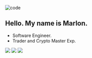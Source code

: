 ![code](https://user-images.githubusercontent.com/47516085/164051518-e89989cb-d6bc-4914-9a3c-a2381d6cf92d.png)

## Hello. My name is Marlon.
- Software Engineer.
- Trader and Crypto Master Exp.

<div>
  <a href="https://www.instagram.com/officialpactx/" target="_blank"><img src ="https://img.shields.io/badge/Instagram-E4405F?style=for-the-badge&logo=instagram&logoColor=white" target="_blank"></a>
   <a href= "mailto:marlon.sutana@gmail.com" target="_blank"><img src ="https://img.shields.io/badge/Gmail-D14836?style=for-the-badge&logo=gmail&logoColor=white" target="_blank"></a>
  <a href="https://www.twitch.tv/pactx" target="_blank"><img src = "https://img.shields.io/badge/Twitch-9146FF?style=for-the-badge&logo=twitch&logoColor=white" target="_blank"></a>
  </div>
